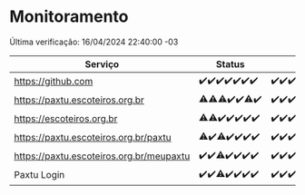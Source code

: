 # Monitoramento

Última verificação: 16/04/2024 22:40:00 -03

|Serviço|Status|Últimas 24h|
|---|---|---|
|https://github.com|<span title="2024-04-10: OK=24">✔️</span><span title="2024-04-11: OK=24">✔️</span><span title="2024-04-12: OK=24">✔️</span><span title="2024-04-13: OK=24">✔️</span><span title="2024-04-14: OK=10">✔️</span><span title="2024-04-15: OK=21">✔️</span><span title="2024-04-16: OK=1">✔️</span>|<span title="15/04/2024 22:40:00 -03 : 200">✔️</span><span title="15/04/2024 23:15:00 -03 : 200">✔️</span><span title="16/04/2024 00:08:00 -03 : 200">✔️</span><span title="16/04/2024 01:08:00 -03 : 200">✔️</span><span title="16/04/2024 02:07:00 -03 : 200">✔️</span><span title="16/04/2024 03:08:00 -03 : 200">✔️</span><span title="16/04/2024 04:07:00 -03 : 200">✔️</span><span title="16/04/2024 05:08:00 -03 : 200">✔️</span><span title="16/04/2024 06:07:00 -03 : 200">✔️</span><span title="16/04/2024 07:07:00 -03 : 200">✔️</span><span title="16/04/2024 08:04:00 -03 : 200">✔️</span><span title="16/04/2024 09:11:00 -03 : 200">✔️</span><span title="16/04/2024 10:06:00 -03 : 200">✔️</span><span title="16/04/2024 11:07:00 -03 : 200">✔️</span><span title="16/04/2024 12:06:00 -03 : 200">✔️</span><span title="16/04/2024 13:08:00 -03 : 200">✔️</span><span title="16/04/2024 14:05:00 -03 : 200">✔️</span><span title="16/04/2024 15:08:00 -03 : 200">✔️</span><span title="16/04/2024 16:02:00 -03 : 200">✔️</span><span title="16/04/2024 17:06:00 -03 : 200">✔️</span><span title="16/04/2024 18:06:00 -03 : 200">✔️</span><span title="16/04/2024 19:05:00 -03 : 200">✔️</span><span title="16/04/2024 20:07:00 -03 : 200">✔️</span><span title="16/04/2024 21:30:00 -03 : 200">✔️</span><span title="16/04/2024 22:40:00 -03 : 200">✔️</span>|
|https://paxtu.escoteiros.org.br|<span title="2024-04-10: OK=23, Falhas=1">⚠️</span><span title="2024-04-11: OK=23, Falhas=1">⚠️</span><span title="2024-04-12: OK=23, Falhas=1">⚠️</span><span title="2024-04-13: OK=24">✔️</span><span title="2024-04-14: OK=10">✔️</span><span title="2024-04-15: OK=20, Falhas=1">⚠️</span><span title="2024-04-16: OK=1">✔️</span>|<span title="15/04/2024 22:40:00 -03 : 200">✔️</span><span title="15/04/2024 23:15:00 -03 : 200">✔️</span><span title="16/04/2024 00:08:00 -03 : 200">✔️</span><span title="16/04/2024 01:08:00 -03 : 200">✔️</span><span title="16/04/2024 02:07:00 -03 : 200">✔️</span><span title="16/04/2024 03:08:00 -03 : 200">✔️</span><span title="16/04/2024 04:07:00 -03 : 200">✔️</span><span title="16/04/2024 05:08:00 -03 : 200">✔️</span><span title="16/04/2024 06:07:00 -03 : 200">✔️</span><span title="16/04/2024 07:07:00 -03 : 200">✔️</span><span title="16/04/2024 08:04:00 -03 : 200">✔️</span><span title="16/04/2024 09:11:00 -03 : 200">✔️</span><span title="16/04/2024 10:06:00 -03 : 200">✔️</span><span title="16/04/2024 11:07:00 -03 : 502">❌</span><span title="16/04/2024 12:06:00 -03 : 200">✔️</span><span title="16/04/2024 13:08:00 -03 : 200">✔️</span><span title="16/04/2024 14:05:00 -03 : 200">✔️</span><span title="16/04/2024 15:08:00 -03 : 200">✔️</span><span title="16/04/2024 16:02:00 -03 : 200">✔️</span><span title="16/04/2024 17:06:00 -03 : 200">✔️</span><span title="16/04/2024 18:06:00 -03 : 200">✔️</span><span title="16/04/2024 19:05:00 -03 : 200">✔️</span><span title="16/04/2024 20:07:00 -03 : 200">✔️</span><span title="16/04/2024 21:30:00 -03 : 200">✔️</span><span title="16/04/2024 22:40:00 -03 : 200">✔️</span>|
|https://escoteiros.org.br|<span title="2024-04-10: OK=23, Falhas=1">⚠️</span><span title="2024-04-11: OK=23, Falhas=1">⚠️</span><span title="2024-04-12: OK=24">✔️</span><span title="2024-04-13: OK=24">✔️</span><span title="2024-04-14: OK=10">✔️</span><span title="2024-04-15: OK=21">✔️</span><span title="2024-04-16: OK=1">✔️</span>|<span title="15/04/2024 22:40:00 -03 : 200">✔️</span><span title="15/04/2024 23:15:00 -03 : 200">✔️</span><span title="16/04/2024 00:08:00 -03 : 200">✔️</span><span title="16/04/2024 01:08:00 -03 : 200">✔️</span><span title="16/04/2024 02:07:00 -03 : 200">✔️</span><span title="16/04/2024 03:08:00 -03 : 200">✔️</span><span title="16/04/2024 04:07:00 -03 : 200">✔️</span><span title="16/04/2024 05:08:00 -03 : 200">✔️</span><span title="16/04/2024 06:07:00 -03 : 200">✔️</span><span title="16/04/2024 07:07:00 -03 : 200">✔️</span><span title="16/04/2024 08:04:00 -03 : 200">✔️</span><span title="16/04/2024 09:11:00 -03 : 200">✔️</span><span title="16/04/2024 10:06:00 -03 : 200">✔️</span><span title="16/04/2024 11:07:00 -03 : 200">✔️</span><span title="16/04/2024 12:06:00 -03 : 200">✔️</span><span title="16/04/2024 13:08:00 -03 : 200">✔️</span><span title="16/04/2024 14:05:00 -03 : 200">✔️</span><span title="16/04/2024 15:08:00 -03 : 200">✔️</span><span title="16/04/2024 16:02:00 -03 : 200">✔️</span><span title="16/04/2024 17:06:00 -03 : 200">✔️</span><span title="16/04/2024 18:06:00 -03 : 200">✔️</span><span title="16/04/2024 19:05:00 -03 : 200">✔️</span><span title="16/04/2024 20:07:00 -03 : 200">✔️</span><span title="16/04/2024 21:30:00 -03 : 200">✔️</span><span title="16/04/2024 22:40:00 -03 : 200">✔️</span>|
|https://paxtu.escoteiros.org.br/paxtu|<span title="2024-04-10: OK=23, Falhas=1">⚠️</span><span title="2024-04-11: OK=24">✔️</span><span title="2024-04-12: OK=23, Falhas=1">⚠️</span><span title="2024-04-13: OK=24">✔️</span><span title="2024-04-14: OK=10">✔️</span><span title="2024-04-15: OK=21">✔️</span><span title="2024-04-16: OK=1">✔️</span>|<span title="15/04/2024 22:40:00 -03 : 200">✔️</span><span title="15/04/2024 23:15:00 -03 : 200">✔️</span><span title="16/04/2024 00:08:00 -03 : 200">✔️</span><span title="16/04/2024 01:08:00 -03 : 200">✔️</span><span title="16/04/2024 02:07:00 -03 : 200">✔️</span><span title="16/04/2024 03:08:00 -03 : 200">✔️</span><span title="16/04/2024 04:07:00 -03 : 200">✔️</span><span title="16/04/2024 05:08:00 -03 : 200">✔️</span><span title="16/04/2024 06:07:00 -03 : 200">✔️</span><span title="16/04/2024 07:07:00 -03 : 200">✔️</span><span title="16/04/2024 08:04:00 -03 : 200">✔️</span><span title="16/04/2024 09:11:00 -03 : 200">✔️</span><span title="16/04/2024 10:06:00 -03 : 200">✔️</span><span title="16/04/2024 11:07:00 -03 : 502">❌</span><span title="16/04/2024 12:06:00 -03 : 200">✔️</span><span title="16/04/2024 13:08:00 -03 : 200">✔️</span><span title="16/04/2024 14:05:00 -03 : 200">✔️</span><span title="16/04/2024 15:08:00 -03 : 200">✔️</span><span title="16/04/2024 16:02:00 -03 : 200">✔️</span><span title="16/04/2024 17:06:00 -03 : 200">✔️</span><span title="16/04/2024 18:06:00 -03 : 200">✔️</span><span title="16/04/2024 19:05:00 -03 : 200">✔️</span><span title="16/04/2024 20:07:00 -03 : 200">✔️</span><span title="16/04/2024 21:30:00 -03 : 200">✔️</span><span title="16/04/2024 22:40:00 -03 : 200">✔️</span>|
|https://paxtu.escoteiros.org.br/meupaxtu|<span title="2024-04-10: OK=24">✔️</span><span title="2024-04-11: OK=24">✔️</span><span title="2024-04-12: OK=23, Falhas=1">⚠️</span><span title="2024-04-13: OK=24">✔️</span><span title="2024-04-14: OK=10">✔️</span><span title="2024-04-15: OK=21">✔️</span><span title="2024-04-16: OK=1">✔️</span>|<span title="15/04/2024 22:40:00 -03 : 200">✔️</span><span title="15/04/2024 23:15:00 -03 : 200">✔️</span><span title="16/04/2024 00:08:00 -03 : 200">✔️</span><span title="16/04/2024 01:08:00 -03 : 200">✔️</span><span title="16/04/2024 02:07:00 -03 : 200">✔️</span><span title="16/04/2024 03:08:00 -03 : 200">✔️</span><span title="16/04/2024 04:07:00 -03 : 200">✔️</span><span title="16/04/2024 05:08:00 -03 : 200">✔️</span><span title="16/04/2024 06:07:00 -03 : 200">✔️</span><span title="16/04/2024 07:07:00 -03 : 200">✔️</span><span title="16/04/2024 08:04:00 -03 : 200">✔️</span><span title="16/04/2024 09:11:00 -03 : 200">✔️</span><span title="16/04/2024 10:06:00 -03 : 200">✔️</span><span title="16/04/2024 11:07:00 -03 : 502">❌</span><span title="16/04/2024 12:06:00 -03 : 200">✔️</span><span title="16/04/2024 13:08:00 -03 : 200">✔️</span><span title="16/04/2024 14:05:00 -03 : 200">✔️</span><span title="16/04/2024 15:08:00 -03 : 200">✔️</span><span title="16/04/2024 16:02:00 -03 : 200">✔️</span><span title="16/04/2024 17:06:00 -03 : 200">✔️</span><span title="16/04/2024 18:06:00 -03 : 200">✔️</span><span title="16/04/2024 19:05:00 -03 : 200">✔️</span><span title="16/04/2024 20:07:00 -03 : 200">✔️</span><span title="16/04/2024 21:30:00 -03 : 200">✔️</span><span title="16/04/2024 22:40:00 -03 : 200">✔️</span>|
|Paxtu Login|<span title="2024-04-10: OK=24">✔️</span><span title="2024-04-11: OK=24">✔️</span><span title="2024-04-12: OK=23, Falhas=1">⚠️</span><span title="2024-04-13: OK=24">✔️</span><span title="2024-04-14: OK=10">✔️</span><span title="2024-04-15: OK=21">✔️</span><span title="2024-04-16: OK=1">✔️</span>|<span title="15/04/2024 22:40:00 -03 : 200">✔️</span><span title="15/04/2024 23:15:00 -03 : 200">✔️</span><span title="16/04/2024 00:08:00 -03 : 200">✔️</span><span title="16/04/2024 01:08:00 -03 : 200">✔️</span><span title="16/04/2024 02:07:00 -03 : 200">✔️</span><span title="16/04/2024 03:08:00 -03 : 200">✔️</span><span title="16/04/2024 04:07:00 -03 : 200">✔️</span><span title="16/04/2024 05:08:00 -03 : 200">✔️</span><span title="16/04/2024 06:07:00 -03 : 200">✔️</span><span title="16/04/2024 07:07:00 -03 : 200">✔️</span><span title="16/04/2024 08:04:00 -03 : 200">✔️</span><span title="16/04/2024 09:11:00 -03 : 200">✔️</span><span title="16/04/2024 10:06:00 -03 : 200">✔️</span><span title="16/04/2024 11:07:00 -03 : 502">❌</span><span title="16/04/2024 12:06:00 -03 : 200">✔️</span><span title="16/04/2024 13:08:00 -03 : 200">✔️</span><span title="16/04/2024 14:05:00 -03 : 200">✔️</span><span title="16/04/2024 15:08:00 -03 : 200">✔️</span><span title="16/04/2024 16:02:00 -03 : 200">✔️</span><span title="16/04/2024 17:06:00 -03 : 200">✔️</span><span title="16/04/2024 18:06:00 -03 : 200">✔️</span><span title="16/04/2024 19:05:00 -03 : 200">✔️</span><span title="16/04/2024 20:07:00 -03 : 200">✔️</span><span title="16/04/2024 21:30:00 -03 : 200">✔️</span><span title="16/04/2024 22:40:00 -03 : 200">✔️</span>|
